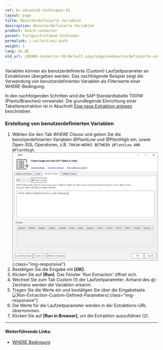 ```yaml
---
ref: bc-advanced-techniques-01
layout: page
title: Benutzerdefinierte Variablen
description: Benutzerdefinierte Variablen
product: board-connector
parent: fortgeschrittene-techniken
permalink: /:collection/:path
weight: 1
lang: de_DE
old_url: /BOARD-Connector-DE/default.aspx?pageid=benutzerdefinierte-variablen
---
```


Variablen können als benutzerdefinierte (Custom) Laufzeitparameter an Extraktionen übergeben werden.
Das nachfolgende Beispiel zeigt die Verwendung von benutzerdefinierten Variablen als Filterwerte einer WHERE-Bedingung.

In den nachfolgenden Schritten wird die SAP-Standardtabelle T001W (Plants/Branches) verwendet. Die grundlegende Einrichtung einer Tabellenextraktion ist in Abschnitt [Eine neue Extraktion anlegen](../erste-schritte/eine-neue-extraktion-anlegen) beschrieben.

### Erstellung von benutzerdefinierten Variablen

1. Wählen Sie den Tab *WHERE Clause* und geben Sie die benutzerdefinierten Variablen *@PlantLow* und *@PlantHigh* ein, sowie Open-SQL Operatoren, z.B. `T001W~WERKS BETWEEN @PlantLow AND @PlantHigh`.
![Extraction-User-Variables](/img/content/Extraction-User-Variables.png){:class="img-responsive"}
2. Bestätigen Sie die Eingabe mit **[OK]**.
3. Klicken Sie auf **[Run]**. Das Fenster 'Run Extraction' öffnet sich.
4. Wechsel Sie zum Tab *Custom* (1) der Laufzeitparameter. Anhand des @-Zeichens werden die Variablen erkannt.
5. Tragen Sie die Werte ein und bestätigen Sie über die Eingabetaste.
![Run-Extraction-Custom-Defined-Parameters](/img/content/board/Run-Extraction-Custom-Defined-Parameters.png){:class="img-responsive"}
6. Die Werte für die Laufzeitparameter werden in der Extraktions-URL übernommen.
7. Klicken Sie auf **[Run in Browser]**, um die Extraktion auszuführen (2).


****
#### Weiterführende Links:
- [WHERE Bedingung](../table/where-bedingung)